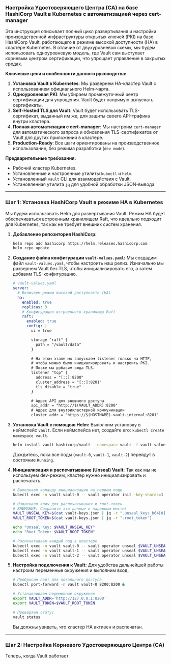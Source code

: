 ### **Настройка Удостоверяющего Центра (CA) на базе HashiCorp Vault в Kubernetes с автоматизацией через cert-manager**

Эта инструкция описывает полный цикл развертывания и настройки производственной инфраструктуры открытых ключей (PKI) на базе HashiCorp Vault, работающего в режиме высокой доступности (HA) в кластере Kubernetes. В отличие от двухуровневой схемы, мы будем использовать одноуровневую модель, где Vault сам выступает корневым центром сертификации, что упрощает управление в закрытых средах.

**Ключевые цели и особенности данного руководства:**

1.  **Установка Vault в Kubernetes**: Мы развернем HA-кластер Vault с использованием официального Helm-чарта.
2.  **Одноуровневая PKI**: Мы убираем промежуточный центр сертификации для упрощения. Vault будет напрямую выпускать сертификаты.
3.  **Self-Hosted TLS для Vault**: Vault будет использовать TLS-сертификат, выданный им же, для защиты своего API-трафика внутри кластера.
4.  **Полная автоматизация с cert-manager**: Мы настроим `cert-manager` для автоматического запроса и обновления TLS-сертификатов от Vault для других приложений в кластере.
5.  **Production-Ready**: Все шаги ориентированы на производственное использование, без режима разработки (`dev mode`).

**Предварительные требования:**
*   Рабочий кластер Kubernetes.
*   Установленные и настроенные утилиты `kubectl` и `helm`.
*   Установленный `vault` CLI для взаимодействия с Vault.
*   Установленная утилита `jq` для удобной обработки JSON-вывода.

---

### **Шаг 1: Установка HashiCorp Vault в режиме HA в Kubernetes**

Мы будем использовать Helm для развертывания Vault. Режим HA будет обеспечиваться встроенным хранилищем Raft, что идеально подходит для Kubernetes, так как не требует внешних систем хранения.

1.  **Добавление репозитория HashiCorp:**
    ```bash
    helm repo add hashicorp https://helm.releases.hashicorp.com
    helm repo update
    ```

2.  **Создание файла конфигурации `vault-values.yaml`:**
    Мы создадим файл `vault-values.yaml`, чтобы настроить наш релиз. Изначально мы развернем Vault без TLS, чтобы инициализировать его, а затем добавим TLS-конфигурацию.

    ```yaml
    # vault-values.yaml
    server:
      # Включаем режим высокой доступности (HA)
      ha:
        enabled: true
        replicas: 3
        # Конфигурация встроенного хранилища Raft
        raft:
          enabled: true
          config: |
            ui = true

            storage "raft" {
              path = "/vault/data"
            }

            # На этом этапе мы запускаем listener только на HTTP,
            # чтобы можно было инициализировать и настроить PKI.
            # Позже мы добавим сюда TLS.
            listener "tcp" {
              address = "[::]:8200"
              cluster_address = "[::]:8201"
              tls_disable = "true"
            }

            # Адрес API для внешнего доступа
            api_addr = "http://$(VAULT_ADDR):8200"
            # Адрес для внутрикластерной коммуникации
            cluster_addr = "https://$(HOSTNAME).vault-internal:8201"
    ```

3.  **Установка Vault с помощью Helm:**
    Выполним установку в неймспейс `vault`. Если неймспейса нет, создайте его: `kubectl create namespace vault`.

    ```bash
    helm install vault hashicorp/vault --namespace vault -f vault-values.yaml
    ```
    Дождитесь, пока все поды (`vault-0`, `vault-1`, `vault-2`) перейдут в состояние `Running`.

4.  **Инициализация и распечатывание (Unseal) Vault:**
    Так как мы не используем dev-режим, кластер нужно инициализировать и распечатать.

    ```bash
    # Выполняем команду инициализации на первом поде
    kubectl exec -n vault vault-0 -- vault operator init -key-shares=1 -key-threshold=1 -format=json > vault-keys.json

    # Извлекаем ключ для распечатывания и root-токен.
    # ВНИМАНИЕ: Сохраните эти данные в надежном месте!
    VAULT_UNSEAL_KEY=$(cat vault-keys.json | jq -r ".unseal_keys_b64[0]")
    VAULT_ROOT_TOKEN=$(cat vault-keys.json | jq -r ".root_token")

    echo "Unseal Key: $VAULT_UNSEAL_KEY"
    echo "Root Token: $VAULT_ROOT_TOKEN"

    # Распечатываем каждый под в кластере
    kubectl exec -n vault vault-0 -- vault operator unseal $VAULT_UNSEAL_KEY
    kubectl exec -n vault vault-1 -- vault operator unseal $VAULT_UNSEAL_KEY
    kubectl exec -n vault vault-2 -- vault operator unseal $VAULT_UNSEAL_KEY
    ```

5.  **Настройка подключения к Vault:**
    Для удобства дальнейшей работы настроим переменные окружения и выполним вход.

    ```bash
    # Пробросим порт для локального доступа
    kubectl port-forward -n vault vault-0 8200:8200 &

    # Устанавливаем переменные окружения
    export VAULT_ADDR='http://127.0.0.1:8200'
    export VAULT_TOKEN=$VAULT_ROOT_TOKEN

    # Проверяем статус
    vault status
    ```
    Вы должны увидеть, что кластер HA активен и распечатан.

---

### **Шаг 2: Настройка Корневого Удостоверяющего Центра (CA)**

Теперь, когда Vault работает
